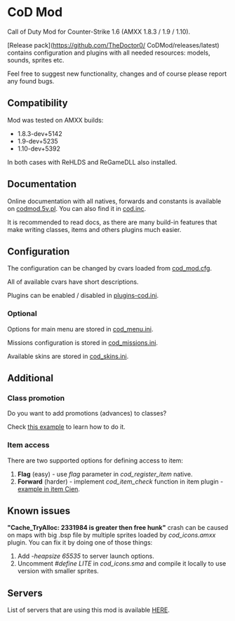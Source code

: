 # CoD Mod
Call of Duty Mod for Counter-Strike 1.6 (AMXX 1.8.3 / 1.9 / 1.10).

[Release pack](https://github.com/TheDoctor0/
CoDMod/releases/latest) contains configuration and plugins with all needed resources: models, sounds, sprites etc.

Feel free to suggest new functionality, changes and of course please report any found bugs.

## Compatibility
Mod was tested on AMXX builds:
- 1.8.3-dev+5142
- 1.9-dev+5235
- 1.10-dev+5392

In both cases with ReHLDS and ReGameDLL also installed.

## Documentation
Online documentation with all natives, forwards and constants is available on [codmod.5v.pl](http://codmod.5v.pl/). You can also find it in [cod.inc](https://github.com/TheDoctor0/CoDMod/blob/master/cod.inc).

It is recommended to read docs, as there are many build-in features that make writing classes, items and others plugins much easier.

## Configuration
The configuration can be changed by cvars loaded from [cod_mod.cfg](https://github.com/TheDoctor0/CoDMod/blob/master/resources/addons/amxmodx/configs/cod_mod.cfg).

All of available cvars have short descriptions.

Plugins can be enabled / disabled in [plugins-cod.ini](https://github.com/TheDoctor0/CoDMod/blob/master/resources/addons/amxmodx/configs/plugins-cod.ini).

### Optional
Options for main menu are stored in [cod_menu.ini](https://github.com/TheDoctor0/CoDMod/blob/master/resources/addons/amxmodx/configs/cod_menu.ini).

Missions configuration is stored in [cod_missions.ini](https://github.com/TheDoctor0/CoDMod/blob/master/resources/addons/amxmodx/configs/cod_missions.ini).

Available skins are stored in [cod_skins.ini](https://github.com/TheDoctor0/CoDMod/blob/master/resources/addons/amxmodx/configs/cod_skins.ini).

## Additional

### Class promotion
Do you want to add promotions (advances) to classes?

Check [this example](https://github.com/TheDoctor0/CoDMod/blob/master/classes/codclass_promotions_example.sma) to learn how to do it.

### Item access
There are two supported options for defining access to item:
1. **Flag** (easy) - use *flag* parameter in *cod_register_item* native.
2. **Forward** (harder) - implement *cod_item_check* function in item plugin - [example in item Cien](https://github.com/TheDoctor0/CoDMod/blob/master/items/coditem_cien.sma#L22).

## Known issues
**"Cache_TryAlloc: 2331984 is greater then free hunk"** crash can be caused on maps with big .bsp file by multiple sprites loaded by *cod_icons.amxx* plugin.
You can fix it by doing one of those things:
1. Add *-heapsize 65535* to server launch options.
2. Uncomment *#define LITE* in *cod_icons.sma* and compile it locally to use version with smaller sprites.

## Servers
List of servers that are using this mod is available [HERE](https://www.gametracker.com/search/?search_by=server_variable&search_by2=cod_version&query=&loc=_all&sort=&order=).
